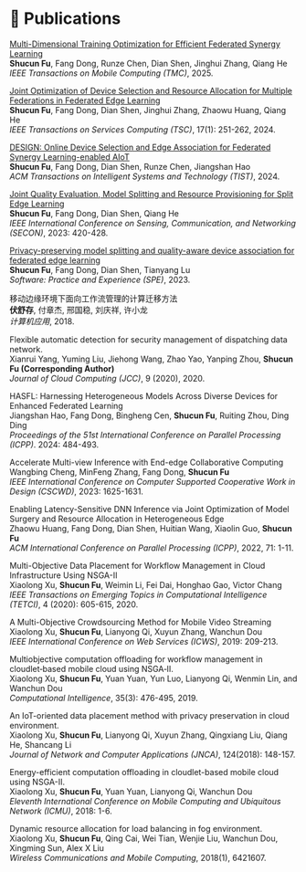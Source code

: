 # 📝 Publications 

[Multi-Dimensional Training Optimization for Efficient Federated Synergy Learning](https://ieeexplore.ieee.org/document/10879307) <br>
<b>Shucun Fu</b>, Fang Dong, Runze Chen, Dian Shen, Jinghui Zhang, Qiang He <br>
*IEEE Transactions on Mobile Computing (TMC)*, 2025. <br>

[Joint Optimization of Device Selection and Resource Allocation for Multiple Federations in Federated Edge Learning](https://ieeexplore.ieee.org/abstract/document/10365387) <br>
<b>Shucun Fu</b>, Fang Dong, Dian Shen, Jinghui Zhang, Zhaowu Huang, Qiang He <br>
*IEEE Transactions on Services Computing (TSC)*, 17(1): 251-262, 2024. <br>

[DESIGN: Online Device Selection and Edge Association for Federated Synergy Learning-enabled AIoT](https://dl.acm.org/doi/abs/10.1145/3673237) <br> 
<b>Shucun Fu</b>, Fang Dong, Dian Shen, Runze Chen, Jiangshan Hao <br> 
 *ACM Transactions on Intelligent Systems and Technology (TIST)*, 2024. <br>

[Joint Quality Evaluation, Model Splitting and Resource Provisioning for Split Edge Learning](https://ieeexplore.ieee.org/abstract/document/10287470) <br>
<b>Shucun Fu</b>, Fang Dong, Dian Shen, Qiang He <br>
*IEEE International Conference on Sensing, Communication, and Networking (SECON)*, 2023: 420-428. <br>

[Privacy-preserving model splitting and quality-aware device association for federated edge learning](https://onlinelibrary.wiley.com/doi/abs/10.1002/spe.3252) <br> 
<b>Shucun Fu</b>, Fang Dong, Dian Shen, Tianyang Lu <br> 
 *Software: Practice and Experience (SPE)*, 2023. <br>

移动边缘环境下面向工作流管理的计算迁移方法 <br> 
<b>伏舒存</b>, 付章杰, 邢国稳, 刘庆祥, 许小龙 <br> 
 *计算机应用*, 2018. <br>

Flexible automatic detection for security management of dispatching data network. <br> 
Xianrui Yang, Yuming Liu, Jiehong Wang, Zhao Yao, Yanping Zhou, <b>Shucun Fu (Corresponding Author) </b> <br>
*Journal of Cloud Computing (JCC)*, 9 (2020), 2020. <br>

HASFL: Harnessing Heterogeneous Models Across Diverse Devices for Enhanced Federated Learning <br>
Jiangshan Hao, Fang Dong, Bingheng Cen, <b>Shucun Fu</b>, Ruiting Zhou, Ding Ding <br>
*Proceedings of the 51st International Conference on Parallel Processing (ICPP)*. 2024: 484-493. <br>

Accelerate Multi-view Inference with End-edge Collaborative Computing <br> 
Wangbing Cheng, MinFeng Zhang, Fang Dong, <b>Shucun Fu</b> <br> 
*IEEE International Conference on Computer Supported Cooperative Work in Design (CSCWD)*, 2023: 1625-1631. <br>

Enabling Latency-Sensitive DNN Inference via Joint Optimization of Model Surgery and Resource Allocation in Heterogeneous Edge <br> 
Zhaowu Huang, Fang Dong, Dian Shen, Huitian Wang, Xiaolin Guo, <b>Shucun Fu</b> <br> 
*ACM International Conference on Parallel Processing (ICPP)*, 2022, 71: 1-11. <br>

Multi-Objective Data Placement for Workflow Management in Cloud Infrastructure Using NSGA-II <br> 
Xiaolong Xu, <b>Shucun Fu</b>, Weimin Li, Fei Dai, Honghao Gao, Victor Chang <br> 
*IEEE Transactions on Emerging Topics in Computational Intelligence (TETCI)*, 4 (2020): 605-615, 2020. <br>

A Multi-Objective Crowdsourcing Method for Mobile Video Streaming <br> 
Xiaolong Xu, <b>Shucun Fu</b>, Lianyong Qi, Xuyun Zhang, Wanchun Dou <br> 
*IEEE International Conference on Web Services (ICWS)*, 2019: 209-213. <br>

Multiobjective computation offloading for workflow management in cloudlet‐based mobile cloud using NSGA‐II. <br> 
Xiaolong Xu, <b>Shucun Fu</b>, Yuan Yuan, Yun Luo, Lianyong Qi, Wenmin Lin, and Wanchun Dou <br>
*Computational Intelligence*, 35(3): 476-495, 2019. <br>  

An IoT-oriented data placement method with privacy preservation in cloud environment. <br> 
Xiaolong Xu, <b>Shucun Fu</b>, Lianyong Qi, Xuyun Zhang, Qingxiang Liu, Qiang He, Shancang Li <br>
*Journal of Network and Computer Applications (JNCA)*, 124(2018): 148-157. <br>

Energy-efficient computation offloading in cloudlet-based mobile cloud using NSGA-II. <br>
Xiaolong Xu, <b>Shucun Fu</b>, Yuan Yuan, Lianyong Qi, Wanchun Dou <br>
*Eleventh International Conference on Mobile Computing and Ubiquitous Network (ICMU)*, 2018: 1-6. <br>

Dynamic resource allocation for load balancing in fog environment. <br>
Xiaolong Xu, <b>Shucun Fu</b>, Qing Cai, Wei Tian, Wenjie Liu, Wanchun Dou, Xingming Sun, Alex X Liu <br>
*Wireless Communications and Mobile Computing*, 2018(1), 6421607. <br>
